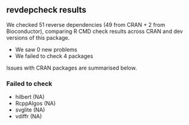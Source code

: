 ## revdepcheck results

We checked 51 reverse dependencies (49 from CRAN + 2 from Bioconductor), comparing R CMD check results across CRAN and dev versions of this package.

 * We saw 0 new problems
 * We failed to check 4 packages

Issues with CRAN packages are summarised below.

### Failed to check

* hilbert     (NA)
* RcppAlgos   (NA)
* svglite     (NA)
* vdiffr      (NA)
